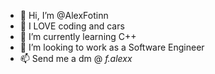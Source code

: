 - 👋 Hi, I’m @AlexFotinn
- 👀 I LOVE coding and cars
- 🌱 I’m currently learning C++
- 💞️ I’m looking to work as a Software Engineer
- 📫 Send me a dm @  _f.alexx_

<!---
AlexFotinn/AlexFotinn is a ✨ special ✨ repository because its `README.md` (this file) appears on your GitHub profile.
You can click the Preview link to take a look at your changes.
--->

